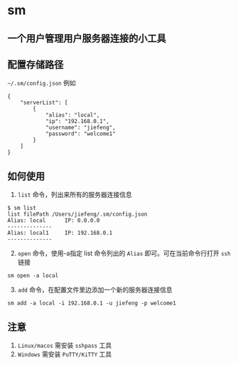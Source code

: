 # sm
## 一个用户管理用户服务器连接的小工具
## 配置存储路径
`~/.sm/config.json`
例如
```
{
    "serverList": [
        {
            "alias": "local",
            "ip": "192.168.0.1",
            "username": "jiefeng",
            "password": "welcome1"
        }
    ]
}
```
## 如何使用
1. `list` 命令，列出来所有的服务器连接信息
```
$ sm list              
list filePath /Users/jiefeng/.sm/config.json 
Alias: local      IP: 0.0.0.0  
--------------
Alias: local1     IP: 192.168.0.1    
--------------
```
2. `open` 命令，使用-a指定 list 命令列出的 `Alias` 即可。可在当前命令行打开 `ssh` 链接
```
sm open -a local
```
3. `add` 命令，在配置文件里边添加一个新的服务器连接信息
```
sm add -a local -i 192.168.0.1 -u jiefeng -p welcome1
```
## 注意
1. `Linux/macos` 需安装 `sshpass` 工具
2. `Windows` 需安装 `PuTTY/KiTTY` 工具

